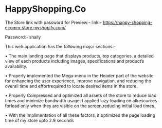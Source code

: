 # HappyShopping.Co
The Store link with password for Preview:-
link:- https://happy-shopping-ecomm-store.myshopify.com/

Password:- shaily

This web application has the following major sections:-

• The main landing page that displays products, top categories, a detailed view of
each products including images, specifications and product’s availability.

• Properly implemented the Mega-menu in the Header part of the website for
enhancing the user experience, improve navigation, and reducing the overall
time and effortrequired to locate desired items in the store.

• Properly Compressed and optimized all assets of the store to reduce load times
and minimize bandwidth usage. I applied lazy-loading on allresources forload
only when they are visible on the screen,reducing initial load times.

• With the implimentation of all these factors, it optimized the page loading time
of my store upto 2.9 seconds
